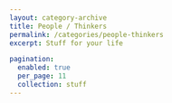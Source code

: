 ```yaml
---
layout: category-archive
title: People / Thinkers
permalink: /categories/people-thinkers
excerpt: Stuff for your life

pagination:
  enabled: true
  per_page: 11
  collection: stuff
---
```


